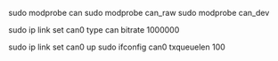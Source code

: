 sudo modprobe can
sudo modprobe can_raw
sudo modprobe can_dev

sudo ip link set can0 type can bitrate 1000000 

sudo ip link set can0 up
sudo ifconfig can0 txqueuelen 100

